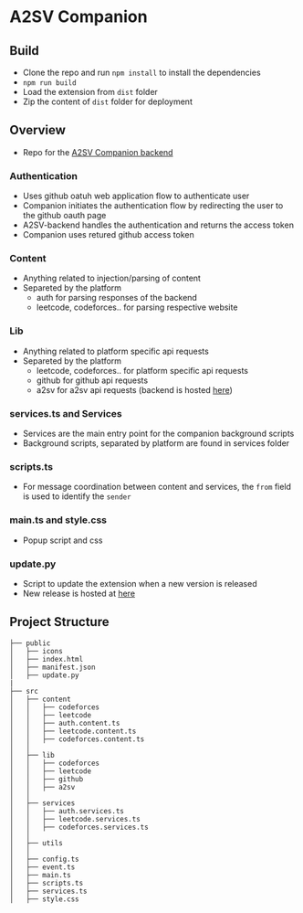 # A2SV Companion

## Build

- Clone the repo and run `npm install` to install the dependencies 
- `npm run build`
- Load the extension from `dist` folder
- Zip the content of `dist` folder for deployment


## Overview

- Repo for the [A2SV Companion backend](https://github.com/meraf00/a2sv-companion-backend)

### Authentication

- Uses github oatuh web application flow to authenticate user
- Companion initiates the authentication flow by redirecting the user to the github oauth page
- A2SV-backend handles the authentication and returns the access token
- Companion uses retured github access token

### Content

- Anything related to injection/parsing of content
- Separeted by the platform
  - auth for parsing responses of the backend
  - leetcode, codeforces.. for parsing respective website

### Lib

- Anything related to platform specific api requests
- Separeted by the platform
  - leetcode, codeforces.. for platform specific api requests
  - github for github api requests
  - a2sv for a2sv api requests (backend is hosted [here](a2sv-companion-backend.vercel.app))

### services.ts and Services

- Services are the main entry point for the companion background scripts
- Background scripts, separated by platform are found in services folder

### scripts.ts

- For message coordination between content and services, the `from` field is used to identify the `sender`

### main.ts and style.css

- Popup script and css

### update.py

- Script to update the extension when a new version is released
- New release is hosted at [here](https://a2sv.pythonanywhere.com/download)

## Project Structure

```
├── public
│   ├── icons
│   ├── index.html
│   ├── manifest.json
│   ├── update.py
|
├── src
│   ├── content
│   │   ├── codeforces
│   │   ├── leetcode
│   │   ├── auth.content.ts
│   │   ├── leetcode.content.ts
│   │   ├── codeforces.content.ts
│   │
│   ├── lib
│   │   ├── codeforces
│   │   ├── leetcode
│   │   ├── github
│   │   ├── a2sv
│   │
│   ├── services
│   │   ├── auth.services.ts
│   │   ├── leetcode.services.ts
│   │   ├── codeforces.services.ts
│   │
│   ├── utils
│   │
│   ├── config.ts
│   ├── event.ts
│   ├── main.ts
│   ├── scripts.ts
│   ├── services.ts
│   ├── style.css
```
